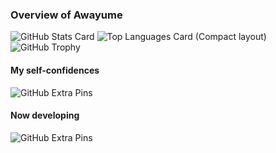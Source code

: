 ### Overview of Awayume
![GitHub Stats Card](https://github-readme-stats.vercel.app/api?username=Awayume&show_icons=true&count_private=true&theme=dark)
![Top Languages Card (Compact layout)](https://github-readme-stats.vercel.app/api/top-langs/?username=Awayume&langs_count=10&layout=compact&theme=dark)
![GitHub Trophy](https://github-profile-trophy.vercel.app/?username=awayume&theme=discord)

#### My self-confidences
![GitHub Extra Pins](https://github-readme-stats.vercel.app/api/pin/?username=Awayume&repo=cfddns&show_owner=true&theme=dark)

#### Now developing
![GitHub Extra Pins](https://github-readme-stats.vercel.app/api/pin/?username=Awayume&repo=SSConciliator&show_owner=true&theme=dark)

<!--
**Awayume/Awayume** is a ✨ _special_ ✨ repository because its `README.md` (this file) appears on your GitHub profile.

Here are some ideas to get you started:

- 🔭 I’m currently working on ...
- 🌱 I’m currently learning ...
- 👯 I’m looking to collaborate on ...
- 🤔 I’m looking for help with ...
- 💬 Ask me about ...
- 📫 How to reach me: ...
- 😄 Pronouns: ...
- ⚡ Fun fact: ...
-->
